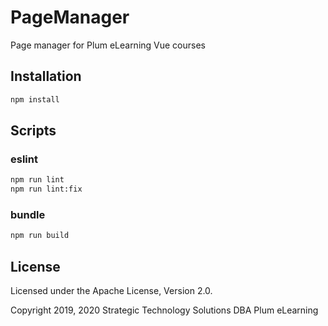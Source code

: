 # PageManager

Page manager for Plum eLearning Vue courses

## Installation

```bash
npm install
```

## Scripts

### eslint

```bash
npm run lint
npm run lint:fix
```

### bundle

```bash
npm run build
```

## License

Licensed under the Apache License, Version 2.0.

Copyright 2019, 2020 Strategic Technology Solutions DBA Plum eLearning
